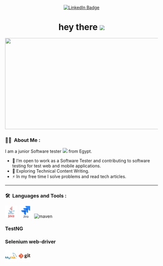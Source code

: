 <p align="center">
<a href="https://www.linkedin.com/in/sarah-samir-youssef-ab8157180/"><img src="https://img.shields.io/badge/LinkedIn-blue?style=for-the-badge&logo=linkedin&logoColor=white" alt="LinkedIn Badge"></a>
</p>
<h1 align="center">hey there <img src="https://media.giphy.com/media/hvRJCLFzcasrR4ia7z/giphy.gif" width="40"></h1>

<p align="center"><img src="https://media.giphy.com/media/dWesBcTLavkZuG35MI/giphy.gif" width="600" height="300"  /></p>

### :man_technologist: &nbsp;About Me :

I am a junior Software tester <img src="https://media.giphy.com/media/WUlplcMpOCEmTGBtBW/giphy.gif" width="30"> from Egypt.

- 🔭 I’m open to work as a Software Tester and contributing to software testing  for test web and mobile applications.
- 🌱 Exploring Technical Content Writing.
- ⚡ In my free time I solve problems and read tech articles.
---

### 🛠 &nbsp;Languages and Tools :

<p>
<img src="https://github.com/devicons/devicon/blob/master/icons/java/java-original-wordmark.svg" title="Java" alt="Java" width="40" height="40"/>&nbsp;
<img src="https://github.com/devicons/devicon/blob/master/icons/jira/jira-original-wordmark.svg" title="Jira" alt="Jira" width="40" height="40"/>&nbsp;
<img src="https://maven.apache.org/images/maven-logo-black-on-white.png" title="maven" alt="maven" width="50" height="40"/>
<h3>TestNG</h3>
<h3>Selenium web-driver</h3>
<img src="https://github.com/devicons/devicon/blob/master/icons/mysql/mysql-original-wordmark.svg" title="MySQL"  alt="MySQL" width="40" height="40"/>
<img src="https://github.com/devicons/devicon/blob/master/icons/git/git-original-wordmark.svg" title="Git" **alt="Git" width="40" height="40"/>
</p>


